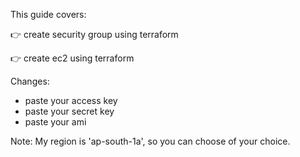 This guide covers:


👉 create security group using terraform

👉 create ec2 using terraform 

Changes: 
- paste your access key
- paste your secret key
- paste your ami

Note: My region is 'ap-south-1a', so you can choose of your choice.



  
